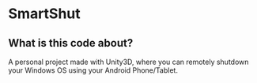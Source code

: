 # SmartShut

## What is this code about?
A personal project made with Unity3D, where you can remotely shutdown your Windows OS using your Android Phone/Tablet.
